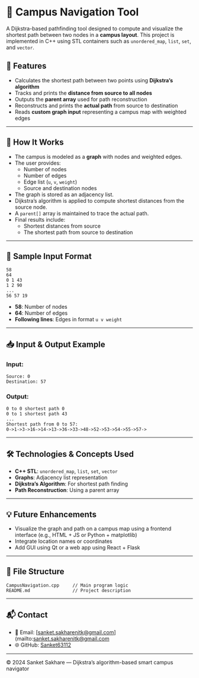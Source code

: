 
# 🧭 Campus Navigation Tool

A Dijkstra-based pathfinding tool designed to compute and visualize the shortest path between two nodes in a **campus layout**. This project is implemented in C++ using STL containers such as `unordered_map`, `list`, `set`, and `vector`.

## 🚀 Features

- Calculates the shortest path between two points using **Dijkstra’s algorithm**
- Tracks and prints the **distance from source to all nodes**
- Outputs the **parent array** used for path reconstruction
- Reconstructs and prints the **actual path** from source to destination
- Reads **custom graph input** representing a campus map with weighted edges

---

## 🧠 How It Works

- The campus is modeled as a **graph** with nodes and weighted edges.
- The user provides:
  - Number of nodes
  - Number of edges
  - Edge list (`u`, `v`, `weight`)
  - Source and destination nodes
- The graph is stored as an adjacency list.
- Dijkstra’s algorithm is applied to compute shortest distances from the source node.
- A `parent[]` array is maintained to trace the actual path.
- Final results include:
  - Shortest distances from source
  - The shortest path from source to destination

---

## 📄 Sample Input Format

```text
58
64
0 1 43
1 2 90
...
56 57 19
````

* **58**: Number of nodes
* **64**: Number of edges
* **Following lines**: Edges in format `u v weight`

---

## 📥 Input & Output Example

### Input:

```
Source: 0  
Destination: 57
```

### Output:

```
0 to 0 shortest path 0
0 to 1 shortest path 43
...
Shortest path from 0 to 57:
0->1->3->16->14->13->36->33->48->52->53->54->55->57->
```

---

## 🛠️ Technologies & Concepts Used

* **C++ STL**: `unordered_map`, `list`, `set`, `vector`
* **Graphs**: Adjacency list representation
* **Dijkstra’s Algorithm**: For shortest path finding
* **Path Reconstruction**: Using a parent array

---

## 💡 Future Enhancements

* Visualize the graph and path on a campus map using a frontend interface (e.g., HTML + JS or Python + matplotlib)
* Integrate location names or coordinates
* Add GUI using Qt or a web app using React + Flask

---

## 📁 File Structure

```
CampusNavigation.cpp     // Main program logic
README.md                // Project description
```

---

## 📬 Contact

* 📧 Email: [sanket.sakharenitk@gmail.com](mailto:sanket.sakharenitk@gmail.com
* 🌐 GitHub: [Sanket63112](https://github.com/Sanket63112)

---

© 2024 Sanket Sakhare — Dijkstra’s algorithm-based smart campus navigator

